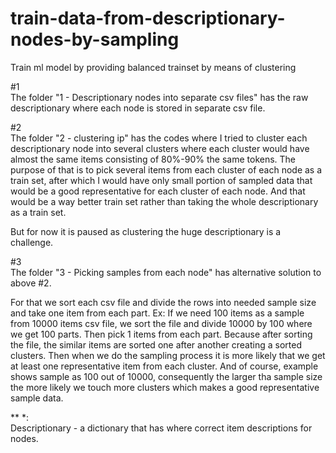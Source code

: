 # train-data-from-descriptionary-nodes-by-sampling
Train ml model by providing balanced trainset by means of clustering  

#1  
The folder "1 - Descriptionary nodes into separate csv files" has the raw descriptionary  where each node is stored in separate csv file.  

#2  
The folder "2 - clustering ip" has the codes where I tried to cluster each descriptionary node into several clusters where each cluster would have almost the same items consisting of 80%-90% the same tokens. The purpose of that is to pick several items from each cluster of each node as a train set, after which I would have only small portion of sampled data that would be a good representative for each cluster of each node. And that would be a way better train set rather than taking the whole descriptionary as a train set.  

But for now it is paused as clustering the huge descriptionary is a challenge.  


#3  
The folder "3 - Picking samples from each node" has alternative solution to above #2.  

For that we sort each csv file and divide the rows into needed sample size and take one item from each part. 
Ex: If we need 100 items as a sample from 10000 items csv file, we sort the file and divide 10000 by 100 where we get 100 parts. Then pick 1 items from each part. Because after sorting the file, the similar items are sorted one after another creating a sorted clusters. Then when we do the sampling process it is more likely that we get at least one representative item from each cluster. And of course, example shows sample as 100 out of 10000, consequently the larger tha sample size the more likely we touch more clusters which makes a good representative sample data.  


** *:  
Descriptionary - a dictionary that has where correct item descriptions for nodes.
